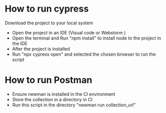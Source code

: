   # How to run cypress

Download the project to your local system

- Open the project in an IDE (Visual code or  Webstorm )
- Open the terminal and Run "npm install" to install node to the project in the IDE
- After the project is installed 
- Run "npx cypress open" and selected the chosen browser to run the script

# How to run Postman

- Ensure newman is installed in the CI environment
- Store the collection in a directory in CI
- Run this script in the directory "newman run collection_url"

